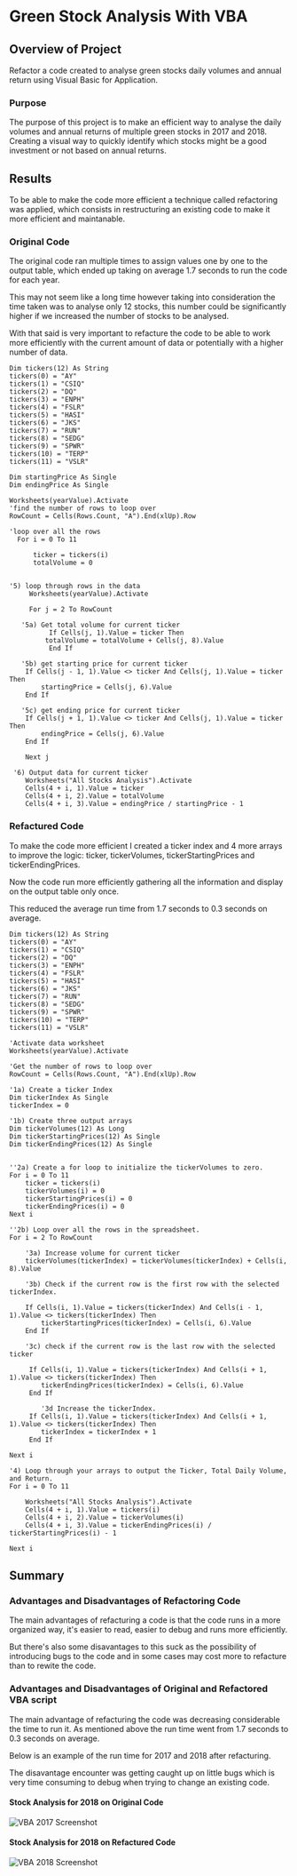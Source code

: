# Green Stock Analysis With VBA

## Overview of Project
Refactor a code created to analyse green stocks daily volumes and annual return using Visual Basic for Application.

### Purpose
The purpose of this project is to make an efficient way to analyse the daily volumes and annual returns of multiple green stocks in 2017 and 2018. Creating a visual way to quickly identify which stocks might be a good investment or not based on annual returns.

## Results
To be able to make the code more efficient a technique called refactoring was applied, which consists in restructuring an existing code to make it more efficient and maintanable.

### Original Code
The original code ran multiple times to assign values one by one to the output table, which ended up taking on average 1.7 seconds to run the code for each year.

This may not seem like a long time however taking into consideration the time taken was to analyse only 12 stocks, this number could be significantly higher if we increased the number of stocks to be analysed. 

With that said is very important to refacture the code to be able to work more efficiently with the current amount of data or potentially with a higher number of data.   

   
    Dim tickers(12) As String
    tickers(0) = "AY"
    tickers(1) = "CSIQ"
    tickers(2) = "DQ"
    tickers(3) = "ENPH"
    tickers(4) = "FSLR"
    tickers(5) = "HASI"
    tickers(6) = "JKS"
    tickers(7) = "RUN"
    tickers(8) = "SEDG"
    tickers(9) = "SPWR"
    tickers(10) = "TERP"
    tickers(11) = "VSLR"

    Dim startingPrice As Single
    Dim endingPrice As Single

    Worksheets(yearValue).Activate
    'find the number of rows to loop over
    RowCount = Cells(Rows.Count, "A").End(xlUp).Row
    
    'loop over all the rows
      For i = 0 To 11
    
          ticker = tickers(i)
          totalVolume = 0
   

    '5) loop through rows in the data
         Worksheets(yearValue).Activate
        
         For j = 2 To RowCount
    
       '5a) Get total volume for current ticker
              If Cells(j, 1).Value = ticker Then
             totalVolume = totalVolume + Cells(j, 8).Value
              End If

       '5b) get starting price for current ticker
        If Cells(j - 1, 1).Value <> ticker And Cells(j, 1).Value = ticker Then
            startingPrice = Cells(j, 6).Value
        End If

       '5c) get ending price for current ticker
        If Cells(j + 1, 1).Value <> ticker And Cells(j, 1).Value = ticker Then
            endingPrice = Cells(j, 6).Value
        End If

        Next j
    
     '6) Output data for current ticker
        Worksheets("All Stocks Analysis").Activate
        Cells(4 + i, 1).Value = ticker
        Cells(4 + i, 2).Value = totalVolume
        Cells(4 + i, 3).Value = endingPrice / startingPrice - 1
    
     
### Refactured Code
To make the code more efficient I created a ticker index and 4 more arrays to improve the logic: ticker, tickerVolumes, tickerStartingPrices and tickerEndingPrices.

Now the code run more efficiently gathering all the information and display on the output table only once. 

This reduced the average run time from 1.7 seconds to 0.3 seconds on average.

    Dim tickers(12) As String
    tickers(0) = "AY"
    tickers(1) = "CSIQ"
    tickers(2) = "DQ"
    tickers(3) = "ENPH"
    tickers(4) = "FSLR"
    tickers(5) = "HASI"
    tickers(6) = "JKS"
    tickers(7) = "RUN"
    tickers(8) = "SEDG"
    tickers(9) = "SPWR"
    tickers(10) = "TERP"
    tickers(11) = "VSLR"
    
    'Activate data worksheet
    Worksheets(yearValue).Activate
    
    'Get the number of rows to loop over
    RowCount = Cells(Rows.Count, "A").End(xlUp).Row
    
    '1a) Create a ticker Index
    Dim tickerIndex As Single
    tickerIndex = 0

    '1b) Create three output arrays
    Dim tickerVolumes(12) As Long
    Dim tickerStartingPrices(12) As Single
    Dim tickerEndingPrices(12) As Single
    
    
    ''2a) Create a for loop to initialize the tickerVolumes to zero.
    For i = 0 To 11
        ticker = tickers(i)
        tickerVolumes(i) = 0
        tickerStartingPrices(i) = 0
        tickerEndingPrices(i) = 0
    Next i
   
    ''2b) Loop over all the rows in the spreadsheet.
    For i = 2 To RowCount
    
        '3a) Increase volume for current ticker
        tickerVolumes(tickerIndex) = tickerVolumes(tickerIndex) + Cells(i, 8).Value
        
        '3b) Check if the current row is the first row with the selected tickerIndex.
        
        If Cells(i, 1).Value = tickers(tickerIndex) And Cells(i - 1, 1).Value <> tickers(tickerIndex) Then
            tickerStartingPrices(tickerIndex) = Cells(i, 6).Value
        End If
        
        '3c) check if the current row is the last row with the selected ticker
        
         If Cells(i, 1).Value = tickers(tickerIndex) And Cells(i + 1, 1).Value <> tickers(tickerIndex) Then
            tickerEndingPrices(tickerIndex) = Cells(i, 6).Value
         End If

            '3d Increase the tickerIndex.
         If Cells(i, 1).Value = tickers(tickerIndex) And Cells(i + 1, 1).Value <> tickers(tickerIndex) Then
            tickerIndex = tickerIndex + 1
         End If
    
    Next i
    
    '4) Loop through your arrays to output the Ticker, Total Daily Volume, and Return.
    For i = 0 To 11
        
        Worksheets("All Stocks Analysis").Activate
        Cells(4 + i, 1).Value = tickers(i)
        Cells(4 + i, 2).Value = tickerVolumes(i)
        Cells(4 + i, 3).Value = tickerEndingPrices(i) / tickerStartingPrices(i) - 1
        
    Next i
## Summary
### Advantages and Disadvantages of Refactoring Code
The main advantages of refacturing a code is that the code runs in a more organized way, it's easier to read, easier to debug and runs more efficiently. 

But there's also some disavantages to this suck as the possibility of introducing bugs to the code and in some cases may cost more to refacture than to rewite the code.
### Advantages and Disadvantages of Original and Refactored VBA script
The main advantage of refacturing the code was decreasing considerable the time to run it. As mentioned above the run time went from 1.7 seconds to 0.3 seconds on average. 

Below is an example of the run time for 2017 and 2018 after refacturing.

The disavantage encounter was getting caught up on little bugs which is very time consuming to debug when trying to change an existing code.
#### Stock Analysis for 2018 on Original Code
![VBA 2017 Screenshot](https://github.com/caseychen3605/stock-analysis/blob/master/Resources/VBA_Challenge_2017.PNG)
#### Stock Analysis for 2018 on Refactured Code
![VBA 2018 Screenshot](https://github.com/caseychen3605/stock-analysis/blob/master/Resources/VBA_Challenge_2018.PNG)
